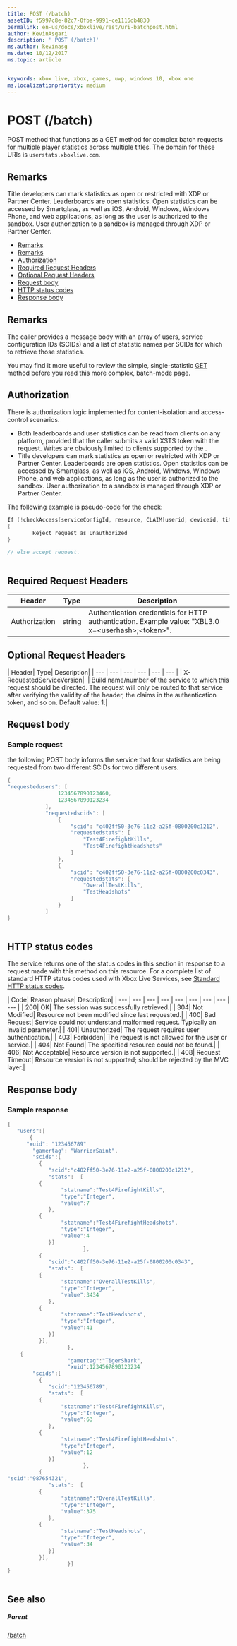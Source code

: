 ```yaml
---
title: POST (/batch)
assetID: f5997c8e-82c7-0fba-9991-ce1116db4830
permalink: en-us/docs/xboxlive/rest/uri-batchpost.html
author: KevinAsgari
description: ' POST (/batch)'
ms.author: kevinasg
ms.date: 10/12/2017
ms.topic: article


keywords: xbox live, xbox, games, uwp, windows 10, xbox one
ms.localizationpriority: medium
---
```



# POST (/batch)
POST method that functions as a GET method for complex batch requests for multiple player statistics across multiple titles. 
The domain for these URIs is `userstats.xboxlive.com`.
 
<a id="ID4ET"></a>

 
## Remarks
 
Title developers can mark statistics as open or restricted with XDP or Partner Center. Leaderboards are open statistics. Open statistics can be accessed by Smartglass, as well as iOS, Android, Windows, Windows Phone, and web applications, as long as the user is authorized to the sandbox. User authorization to a sandbox is managed through XDP or Partner Center.
  
  * [Remarks](#ID4ET)
  * [Remarks](#ID4EFB)
  * [Authorization](#ID4EUB)
  * [Required Request Headers](#ID4ETC)
  * [Optional Request Headers](#ID4E3D)
  * [Request body](#ID4EAF)
  * [HTTP status codes](#ID4EWF)
  * [Response body](#ID4ENBAC)
 
<a id="ID4EFB"></a>

 
## Remarks
 
The caller provides a message body with an array of users, service configuration IDs (SCIDs) and a list of statistic names per SCIDs for which to retrieve those statistics.
 
You may find it more useful to review the simple, single-statistic [GET](uri-usersxuidscidsscidstatsget.md) method before you read this more complex, batch-mode page.
  
<a id="ID4EUB"></a>

 
## Authorization
 
There is authorization logic implemented for content-isolation and access-control scenarios.
 
   * Both leaderboards and user statistics can be read from clients on any platform, provided that the caller submits a valid XSTS token with the request. Writes are obviously limited to clients supported by the .
   * Title developers can mark statistics as open or restricted with XDP or Partner Center. Leaderboards are open statistics. Open statistics can be accessed by Smartglass, as well as iOS, Android, Windows, Windows Phone, and web applications, as long as the user is authorized to the sandbox. User authorization to a sandbox is managed through XDP or Partner Center.
  
The following example is pseudo-code for the check:
 

```cpp
If (!checkAccess(serviceConfigId, resource, CLAIM[userid, deviceid, titleid]))
{
        Reject request as Unauthorized
}

// else accept request.
         
```

  
<a id="ID4ETC"></a>

 
## Required Request Headers
 
| Header| Type| Description| 
| --- | --- | --- | 
| Authorization| string| Authentication credentials for HTTP authentication. Example value: "XBL3.0 x=&lt;userhash>;&lt;token>".| 
  
<a id="ID4E3D"></a>

 
## Optional Request Headers
 
| Header| Type| Description| 
| --- | --- | --- | --- | --- | --- | 
| X-RequestedServiceVersion|  | Build name/number of the service to which this request should be directed. The request will only be routed to that service after verifying the validity of the header, the claims in the authentication token, and so on. Default value: 1.| 
  
<a id="ID4EAF"></a>

 
## Request body
 
<a id="ID4EIF"></a>

 
### Sample request
 
the following POST body informs the service that four statistics are being requested from two different SCIDs for two different users.
 

```cpp
{    
"requestedusers": [
                1234567890123460,
                1234567890123234
            ],
            "requestedscids": [
                {
                    "scid": "c402ff50-3e76-11e2-a25f-0800200c1212",
                    "requestedstats": [
                        "Test4FirefightKills",
                        "Test4FirefightHeadshots"
                    ]
                },
                {
                    "scid": "c402ff50-3e76-11e2-a25f-0800200c0343",
                    "requestedstats": [
                        "OverallTestKills",
                        "TestHeadshots"
                    ]
                }
            ] 
}
      
```

   
<a id="ID4EWF"></a>

 
## HTTP status codes
 
The service returns one of the status codes in this section in response to a request made with this method on this resource. For a complete list of standard HTTP status codes used with Xbox Live Services, see [Standard HTTP status codes](../../additional/httpstatuscodes.md).
 
| Code| Reason phrase| Description| 
| --- | --- | --- | --- | --- | --- | --- | --- | --- | 
| 200| OK| The session was successfully retrieved.| 
| 304| Not Modified| Resource not been modified since last requested.| 
| 400| Bad Request| Service could not understand malformed request. Typically an invalid parameter.| 
| 401| Unauthorized| The request requires user authentication.| 
| 403| Forbidden| The request is not allowed for the user or service.| 
| 404| Not Found| The specified resource could not be found.| 
| 406| Not Acceptable| Resource version is not supported.| 
| 408| Request Timeout| Resource version is not supported; should be rejected by the MVC layer.| 
  
<a id="ID4ENBAC"></a>

 
## Response body
 
<a id="ID4EXBAC"></a>

 
### Sample response
 

```cpp
{    
   "users":[          
       {    
	  "xuid": "123456789"
        "gamertag": "WarriorSaint",
        "scids":[
          {
             "scid":"c402ff50-3e76-11e2-a25f-0800200c1212",
             "stats":  [
		  {
		         "statname":"Test4FirefightKills",
		         "type":"Integer",
		         "value":7
             },
		  {
		         "statname":"Test4FirefightHeadshots",
		         "type":"Integer",
		         "value":4
             }]
                        },
          {
             "scid":"c402ff50-3e76-11e2-a25f-0800200c0343",
             "stats":  [
		  {
		         "statname":"OverallTestKills",
		         "type":"Integer",
		         "value":3434
             },
		  {
		         "statname":"TestHeadshots",
		         "type":"Integer",
		         "value":41
             }]
          }],
                   },
    {    
                   "gamertag":"TigerShark",
                   "xuid":1234567890123234
        "scids":[
          {
             "scid":"123456789",
             "stats":  [
		  {
		         "statname":"Test4FirefightKills",
		         "type":"Integer",
		         "value":63
             },
		  {
		         "statname":"Test4FirefightHeadshots",
		         "type":"Integer",
		         "value":12
             }]
                        },
          {
"scid":"987654321",
             "stats":  [
		  {
		         "statname":"OverallTestKills",
		         "type":"Integer",
		         "value":375
             },
		  {
		         "statname":"TestHeadshots",
		         "type":"Integer",
		         "value":34
             }]
          }],
                   }]
}
         
```

   
<a id="ID4EDCAC"></a>

 
## See also
 
<a id="ID4EFCAC"></a>

 
##### Parent 

[/batch](uri-batch.md)

   